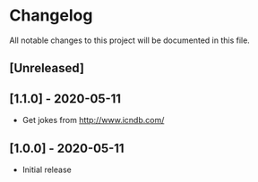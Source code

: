# Changelog
All notable changes to this project will be documented in this file.

## [Unreleased]

## [1.1.0] - 2020-05-11
- Get jokes from http://www.icndb.com/

## [1.0.0] - 2020-05-11
- Initial release
